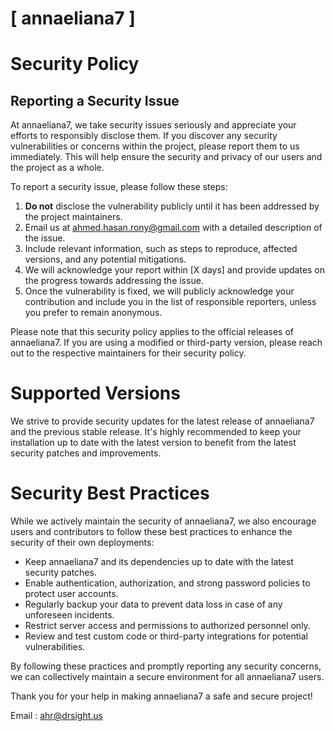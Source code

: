# [ annaeliana7 ]

# Security Policy

## Reporting a Security Issue

At annaeliana7, we take security issues seriously and appreciate your efforts to responsibly disclose them. If you discover any security vulnerabilities or concerns within the project, please report them to us immediately. This will help ensure the security and privacy of our users and the project as a whole.

To report a security issue, please follow these steps:

1. **Do not** disclose the vulnerability publicly until it has been addressed by the project maintainers.
2. Email us at [ahmed.hasan.rony@gmail.com](mailto:ahmed.hasan.rony@gmail.com) with a detailed description of the issue.
3. Include relevant information, such as steps to reproduce, affected versions, and any potential mitigations.
4. We will acknowledge your report within [X days] and provide updates on the progress towards addressing the issue.
5. Once the vulnerability is fixed, we will publicly acknowledge your contribution and include you in the list of responsible reporters, unless you prefer to remain anonymous.

Please note that this security policy applies to the official releases of annaeliana7. If you are using a modified or third-party version, please reach out to the respective maintainers for their security policy.

# Supported Versions

We strive to provide security updates for the latest release of annaeliana7 and the previous stable release. It's highly recommended to keep your installation up to date with the latest version to benefit from the latest security patches and improvements.

# Security Best Practices

While we actively maintain the security of annaeliana7, we also encourage users and contributors to follow these best practices to enhance the security of their own deployments:

- Keep annaeliana7 and its dependencies up to date with the latest security patches.
- Enable authentication, authorization, and strong password policies to protect user accounts.
- Regularly backup your data to prevent data loss in case of any unforeseen incidents.
- Restrict server access and permissions to authorized personnel only.
- Review and test custom code or third-party integrations for potential vulnerabilities.

By following these practices and promptly reporting any security concerns, we can collectively maintain a secure environment for all annaeliana7 users.

Thank you for your help in making annaeliana7 a safe and secure project!

Email : [ahr@drsight.us](mailto:ahr@drsight.us)


